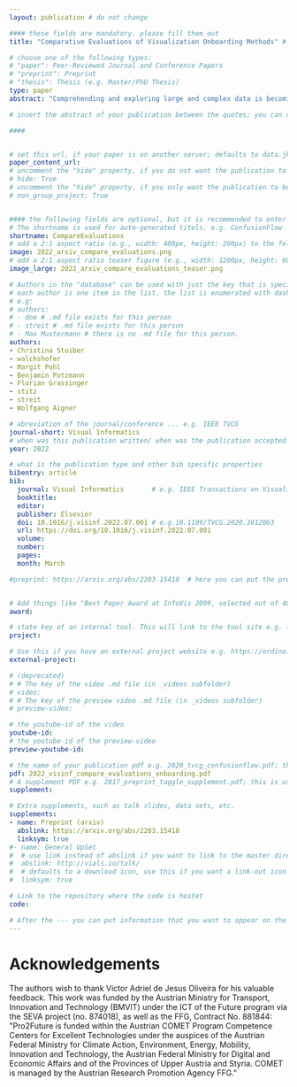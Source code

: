 ```yaml
---
layout: publication # do not change

#### these fields are mandatory. please fill them out
title: "Comparative Evaluations of Visualization Onboarding Methods" # title of your publication 

# choose one of the following types:
# "paper": Peer-Reviewed Journal and Conference Papers
# "preprint": Preprint
# "thesis": Thesis (e.g. Master/PhD Thesis)
type: paper
abstract: "Comprehending and exploring large and complex data is becoming increasingly important for users in a wide range of application domains. Still, non-experts in visual data analysis often have problems with correctly reading and interpreting information from visualizations that are new to them. To support novices in learning how to use new digital technologies, the concept of onboarding has been successfully applied in other fields and first approaches also exist in the visualization domain. However, empirical evidence on the effectiveness of such approaches is scarce. Therefore, we conducted 3 studies: 1) Firstly, we explored the effect of vis onboarding, using an interactive step-by-step guide, on user performance for four increasingly complex visualization techniques. We performed a between-subject experiment with 596 participants in total. The results showed that there are no significant differences between the answer correctness of the questions with and without onboarding. Furthermore, participants commented that for highly familiar visualization types no onboarding is needed. 2) Second, we performed another study with MTurk workers to assess if there is a difference in user performances on different onboarding types: step-by-step, scrollytelling tutorial, and video tutorial. The study revealed that the video tutorial was ranked as the most positive on average, based on sentiment analysis, followed by the scrollytelling tutorial and the interactive step-by-step guide. 3) For our third study with students, we gathered data on users' experience in using an in-situ scrollytelling for the VA tool. The results showed that they preferred scrollytelling over the tutorial integrated into the landing page. In summary, the in-situ scrollytelling approach works well for visualization onboarding and a video tutorial can help to introduce interaction techniques." 

# insert the abstract of your publication between the quotes; you can use html e.g. to make links (<a></a>) or generate bold (<b></b>) etc. text 

####


# set this url, if your paper is on another server; defaults to data.jku-vds-lab.at
paper_content_url:
# uncomment the "hide" property, if you do not want the publication to be displayed on the website (usually you don't need this)
# hide: True
# uncomment the "hide" property, if you only want the publication to be displayed on your personal page (i.e. publications where you contributed, but does not have anything to do with the Vis Group e.g. Master Thesis,...)
# non_group_project: True


#### the following fields are optional, but it is recommended to enter as much information as possible
# The shortname is used for auto-generated titels. e.g. ConfusionFlow
shortname: CompareEvaluations
# add a 2:1 aspect ratio (e.g., width: 400px, height: 200px) to the folder /assets/images/papers/ e.g. 2020_tvcg_confusionflow.png
image: 2022_arxiv_compare_evaluations.png
# add a 2:1 aspect ratio teaser figure (e.g., width: 1200px, height: 600px) to the folder /assets/images/papers/ e.g. 2020_tvcg_confusionflow_teaser.png
image_large: 2022_arxiv_compare_evaluations_teaser.png

# Authors in the "database" can be used with just the key that is specified in the corresponding .md file (usually it is the lastname in lower case e.g. doe). Authors that do not have an individual page here should be stated with their full name (e.g. John Doe)
# each author is one item in the list. the list is enumerated with dashes ("-")
# e.g:
# authors:
# - doe # .md file exists for this person
# - streit # .md file exists for this person
# - Max Mustermann # there is no .md file for this person.
authors:
- Christina Stoiber
- walchshofer
- Margit Pohl
- Benjamin Potzmann
- Florian Grassinger
- stitz
- streit
- Wolfgang Aigner

# abreviation of the journal/conference ... e.g. IEEE TVCG
journal-short: Visual Informatics
# when was this publication written/ when was the publication accepted (e.g. 2020)
year: 2022

# what is the publication type and other bib specific properties
bibentry: article
bib:
  journal: Visual Informatics		# e.g. IEEE Transactions on Visualization and Computer Graphics (to appear)
  booktitle:
  editor:
  publisher: Elsevier
  doi: 10.1016/j.visinf.2022.07.001 # e.g.10.1109/TVCG.2020.3012063
  url: https://doi.org/10.1016/j.visinf.2022.07.001
  volume: 
  number: 
  pages: 
  month: March

#preprint: https://arxiv.org/abs/2203.15418	 # here you can put the preprint link (arxiv.org, osf.io,...) e.g. https://arxiv.org/abs/1910.00969


# Add things like "Best Paper Award at InfoVis 2099, selected out of 4000 submissions"
award:

# state key of an internal tool. This will link to the tool site e.g. lineup (usually not needed)
project: 

# Use this if you have an external project website e.g. https://ordino.caleydoapp.org/
external-project:

# (deprecated)
# # The key of the video .md file (in _videos subfolder)
# video: 
# # The key of the preview video .md file (in _videos subfolder)
# preview-video:

# the youtube-id of the video
youtube-id: 
# the youtube-id of the preview-video
preview-youtube-id: 

# the name of your publication pdf e.g. 2020_tvcg_confusionflow.pdf; this is usually uploaded to the caleydo aws server
pdf: 2022_visinf_compare_evaluations_onboarding.pdf
# A supplement PDF e.g. 2017_preprint_taggle_supplement.pdf; this is usually uploaded to the caleydo aws server
supplement: 

# Extra supplements, such as talk slides, data sets, etc.
supplements:
- name: Preprint (arxiv)
  abslink: https://arxiv.org/abs/2203.15418
  linksym: true
#- name: General UpSet
#  # use link instead of abslink if you want to link to the master directory
#  abslink: http://vials.io/talk/
#  # defaults to a download icon, use this if you want a link-out icon
#  linksym: true

# Link to the repository where the code is hostet
code: 

# After the --- you can put information that you want to appear on the website using markdown formatting or HTML. A good example are acknowledgements, extra references, an erratum, etc.
---
```


# Acknowledgements

The authors wish to thank Victor Adriel de Jesus Oliveira for his valuable feedback. This work was funded by the Austrian Ministry for Transport, Innovation and Technology (BMVIT) under the ICT of the Future program via the SEVA project (no. 874018), as well as the FFG, Contract No. 881844: "Pro2Future is funded within the Austrian COMET Program Competence Centers for Excellent Technologies under the auspices of the Austrian Federal Ministry for Climate Action, Environment, Energy, Mobility, Innovation and Technology, the Austrian Federal Ministry for Digital and Economic Affairs and of the Provinces of Upper Austria and Styria. COMET is managed by the Austrian Research Promotion Agency FFG."
